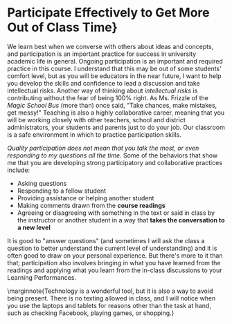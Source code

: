 # Participate Effectively to Get More Out of Class Time}

We learn best when we converse with others about ideas and concepts, and participation is an important practice for success in university academic life in general. Ongoing participation is an important and required practice in this course. I understand that this may be out of some students' comfort level, but as you will be educators in the near future, I want to help you develop the skills and confidence to lead a discussion and take intellectual risks. Another way of thinking about *intellectual risks* is contributing without the fear of being 100% right. As Ms. Frizzle of the *Magic School Bus* (more than) once said, "Take chances, make mistakes, get messy!" Teaching is also a highly collaborative career, meaning that you will be working closely with other teachers, school and district administrators, your students and parents just to do your job. Our classroom is a safe environment in which to practice participation skills.

*Quality participation does not mean that you talk the most, or even responding to my questions all the time.* Some of the behaviors that show me that you are developing strong participatory and collaborative practices include:

* Asking questions
* Responding to a fellow student
* Providing assistance or helping another student
* Making comments drawn from the **course readings**
* Agreeing or disagreeing with something in the text or said in class by the instructor or another student in a way that **takes the conversation to a new level**

It is good to "answer questions" (and sometimes I will ask the class a question to better understand the current level of understanding) and it is often good to draw on your personal experience. But there's more to it than that; participation also involves bringing in what you have learned from the readings and applying what you learn from the in-class discussions to your Learning Performances.

\marginnote{Technology is a wonderful tool, but it is also a way to avoid being present. There is no texting allowed in class, and I will notice when you use the laptops and tablets for reasons other than the task at hand, such as checking Facebook, playing games, or shopping.}